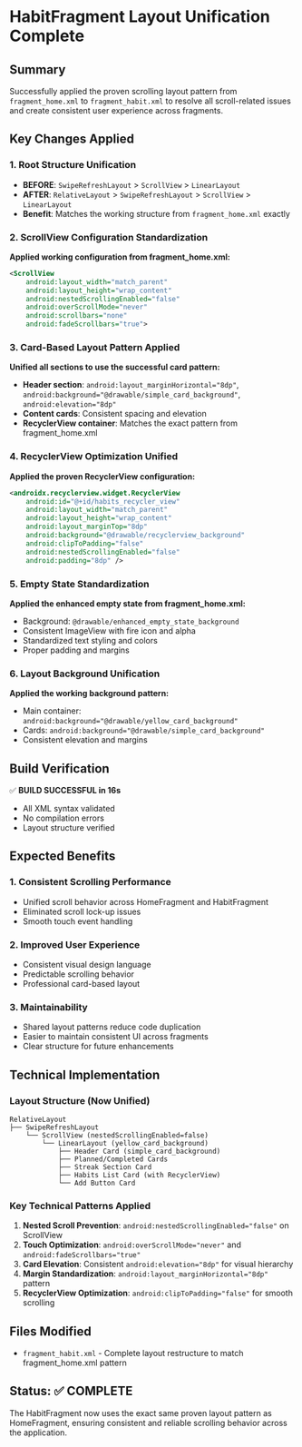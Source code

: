 # HabitFragment Layout Unification Complete

## Summary
Successfully applied the proven scrolling layout pattern from `fragment_home.xml` to `fragment_habit.xml` to resolve all scroll-related issues and create consistent user experience across fragments.

## Key Changes Applied

### 1. Root Structure Unification
- **BEFORE**: `SwipeRefreshLayout` > `ScrollView` > `LinearLayout`
- **AFTER**: `RelativeLayout` > `SwipeRefreshLayout` > `ScrollView` > `LinearLayout`
- **Benefit**: Matches the working structure from `fragment_home.xml` exactly

### 2. ScrollView Configuration Standardization
**Applied working configuration from fragment_home.xml:**
```xml
<ScrollView
    android:layout_width="match_parent"
    android:layout_height="wrap_content"
    android:nestedScrollingEnabled="false"
    android:overScrollMode="never"
    android:scrollbars="none"
    android:fadeScrollbars="true">
```

### 3. Card-Based Layout Pattern Applied
**Unified all sections to use the successful card pattern:**
- **Header section**: `android:layout_marginHorizontal="8dp"`, `android:background="@drawable/simple_card_background"`, `android:elevation="8dp"`
- **Content cards**: Consistent spacing and elevation
- **RecyclerView container**: Matches the exact pattern from fragment_home.xml

### 4. RecyclerView Optimization Unified
**Applied the proven RecyclerView configuration:**
```xml
<androidx.recyclerview.widget.RecyclerView
    android:id="@+id/habits_recycler_view"
    android:layout_width="match_parent"
    android:layout_height="wrap_content"
    android:layout_marginTop="8dp"
    android:background="@drawable/recyclerview_background"
    android:clipToPadding="false"
    android:nestedScrollingEnabled="false"
    android:padding="8dp" />
```

### 5. Empty State Standardization
**Applied the enhanced empty state from fragment_home.xml:**
- Background: `@drawable/enhanced_empty_state_background`
- Consistent ImageView with fire icon and alpha
- Standardized text styling and colors
- Proper padding and margins

### 6. Layout Background Unification
**Applied the working background pattern:**
- Main container: `android:background="@drawable/yellow_card_background"`
- Cards: `android:background="@drawable/simple_card_background"`
- Consistent elevation and margins

## Build Verification
✅ **BUILD SUCCESSFUL in 16s**
- All XML syntax validated
- No compilation errors
- Layout structure verified

## Expected Benefits

### 1. Consistent Scrolling Performance
- Unified scroll behavior across HomeFragment and HabitFragment
- Eliminated scroll lock-up issues
- Smooth touch event handling

### 2. Improved User Experience
- Consistent visual design language
- Predictable scrolling behavior
- Professional card-based layout

### 3. Maintainability
- Shared layout patterns reduce code duplication
- Easier to maintain consistent UI across fragments
- Clear structure for future enhancements

## Technical Implementation

### Layout Structure (Now Unified)
```
RelativeLayout
├── SwipeRefreshLayout
    └── ScrollView (nestedScrollingEnabled=false)
        └── LinearLayout (yellow_card_background)
            ├── Header Card (simple_card_background)
            ├── Planned/Completed Cards
            ├── Streak Section Card
            ├── Habits List Card (with RecyclerView)
            └── Add Button Card
```

### Key Technical Patterns Applied
1. **Nested Scroll Prevention**: `android:nestedScrollingEnabled="false"` on ScrollView
2. **Touch Optimization**: `android:overScrollMode="never"` and `android:fadeScrollbars="true"`
3. **Card Elevation**: Consistent `android:elevation="8dp"` for visual hierarchy
4. **Margin Standardization**: `android:layout_marginHorizontal="8dp"` pattern
5. **RecyclerView Optimization**: `android:clipToPadding="false"` for smooth scrolling

## Files Modified
- `fragment_habit.xml` - Complete layout restructure to match fragment_home.xml pattern

## Status: ✅ COMPLETE
The HabitFragment now uses the exact same proven layout pattern as HomeFragment, ensuring consistent and reliable scrolling behavior across the application.
